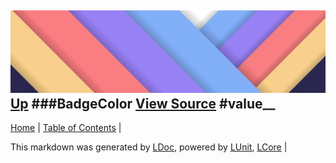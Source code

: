 ![](../Content/LDoc-banner-small.png "")
[Up](BadgeColor.md)
###BadgeColor
[View Source](BadgeColor.md)
#value__
---

[Home](../../README.md) | [Table of Contents](../../TableOfContents.md) | 


This markdown was generated by [LDoc](https://github.com/CodeSingularity/LDoc), powered by [LUnit](https://github.com/CodeSingularity/LUnit), [LCore](https://github.com/CodeSingularity/LCore) | 

